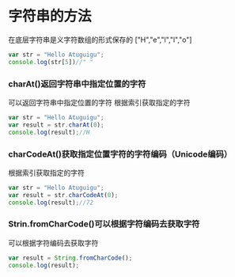 # 字符串的方法

在底层字符串是义字符数组的形式保存的
["H","e","l","l","o"]
```js
var str = "Hello Atuguigu";
console.log(str[5])//" "
```
### charAt()返回字符串中指定位置的字符
可以返回字符串中指定位置的字符
根据索引获取指定的字符
```js
var str = "Hello Atuguigu";
var result = str.charAt(0);
console.log(result);//H
```
### charCodeAt()获取指定位置字符的字符编码（Unicode编码）
根据索引获取指定的字符
```js
var str = "Hello Atuguigu";
var result = str.charCodeAt(0);
console.log(result);//72
```
### Strin.fromCharCode()可以根据字符编码去获取字符
可以根据字符编码去获取字符
```js
var result = String.fromCharCode();
console.log(result);
